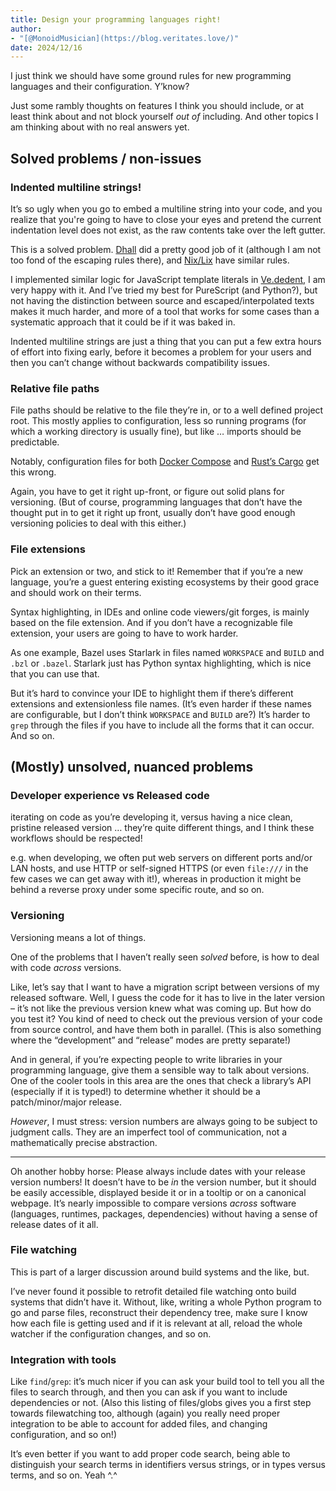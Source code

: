 ```yaml
---
title: Design your programming languages right!
author:
- "[@MonoidMusician](https://blog.veritates.love/)"
date: 2024/12/16
---
```


I just think we should have some ground rules for new programming languages and their configuration.
Yʼknow?

Just some rambly thoughts on features I think you should include, or at least think about and not block yourself *out of* including.
And other topics I am thinking about with no real answers yet.

## Solved problems / non-issues

### Indented multiline strings!

Itʼs so ugly when you go to embed a multiline string into your code, and you realize that you're going to have to close your eyes and pretend the current indentation level does not exist, as the raw contents take over the left gutter.

This is a solved problem.
[Dhall](https://github.com/dhall-lang/dhall-lang/blob/master/standard/multiline.md) did a pretty good job of it (although I am not too fond of the escaping rules there), and [Nix/Lix](https://docs.lix.systems/manual/lix/stable/language/values.html#type-string) have similar rules.

I implemented similar logic for JavaScript template literals in [Ve.dedent](https://blog.veritates.love/assets/js/verity.js), I am very happy with it.
And Iʼve tried my best for PureScript (and Python?), but not having the distinction between source and escaped/interpolated texts makes it much harder, and more of a tool that works for some cases than a systematic approach that it could be if it was baked in.

Indented multiline strings are just a thing that you can put a few extra hours of effort into fixing early, before it becomes a problem for your users and then you canʼt change without backwards compatibility issues.

### Relative file paths

File paths should be relative to the file theyʼre in, or to a well defined project root.
This mostly applies to configuration, less so running programs (for which a working directory is usually fine), but like … imports should be predictable.

Notably, configuration files for both [Docker Compose](https://docs.docker.com/compose/how-tos/multiple-compose-files/extends/#understanding-multiple-compose-files) and [Rustʼs Cargo](https://doc.rust-lang.org/cargo/reference/config.html#config-relative-paths) get this wrong.

Again, you have to get it right up-front, or figure out solid plans for versioning.
(But of course, programming languages that donʼt have the thought put in to get it right up front, usually donʼt have good enough versioning policies to deal with this either.)

### File extensions

Pick an extension or two, and stick to it!
Remember that if youʼre a new language, youʼre a guest entering existing ecosystems by their good grace and should work on their terms.

Syntax highlighting, in IDEs and online code viewers/git forges, is mainly based on the file extension.
And if you donʼt have a recognizable file extension, your users are going to have to work harder.

As one example, Bazel uses Starlark in files named `WORKSPACE` and `BUILD` and `.bzl` or `.bazel`.
Starlark just has Python syntax highlighting, which is nice that you can use that.

But itʼs hard to convince your IDE to highlight them if thereʼs different extensions and extensionless file names.
(Itʼs even harder if these names are configurable, but I donʼt think `WORKSPACE` and `BUILD` are?)
Itʼs harder to `grep` through the files if you have to include all the forms that it can occur.
And so on.


## (Mostly) unsolved, nuanced problems

### Developer experience vs Released code

iterating on code as youʼre developing it, versus having a nice clean, pristine released version … theyʼre quite different things, and I think these workflows should be respected!

e.g. when developing, we often put web servers on different ports and/or LAN hosts, and use HTTP or self-signed HTTPS (or even `file:///` in the few cases we can get away with it!), whereas in production it might be behind a reverse proxy under some specific route, and so on.

### Versioning

Versioning means a lot of things.

One of the problems that I havenʼt really seen *solved* before, is how to deal with code *across* versions.

Like, letʼs say that I want to have a migration script between versions of my released software.
Well, I guess the code for it has to live in the later version – itʼs not like the previous version knew what was coming up.
But how do you test it? You kind of need to check out the previous version of your code from source control, and have them both in parallel.
(This is also something where the “development” and “release” modes are pretty separate!)

And in general, if youʼre expecting people to write libraries in your programming language, give them a sensible way to talk about versions.
One of the cooler tools in this area are the ones that check a libraryʼs API (especially if it is typed!) to determine whether it should be a patch/minor/major release.

*However*, I must stress: version numbers are always going to be subject to judgment calls.
They are an imperfect tool of communication, not a mathematically precise abstraction.

<hr/>

Oh another hobby horse:
Please always include dates with your release version numbers!
It doesnʼt have to be *in* the version number, but it should be easily accessible, displayed beside it or in a tooltip or on a canonical webpage.
Itʼs nearly impossible to compare versions *across* software (languages, runtimes, packages, dependencies) without having a sense of release dates of it all.

### File watching

This is part of a larger discussion around build systems and the like, but.

Iʼve never found it possible to retrofit detailed file watching onto build systems that didnʼt have it.
Without, like, writing a whole Python program to go and parse files, reconstruct their dependency tree, make sure I know how each file is getting used and if it is relevant at all, reload the whole watcher if the configuration changes, and so on.

### Integration with tools

Like `find`/`grep`: itʼs much nicer if you can ask your build tool to tell you all the files to search through, and then you can ask if you want to include dependencies or not.
(Also this listing of files/globs gives you a first step towards filewatching too, although (again) you really need proper integration to be able to account for added files, and changing configuration, and so on!)

Itʼs even better if you want to add proper code search, being able to distinguish your search terms in identifiers versus strings, or in types versus terms, and so on. Yeah \^.\^
